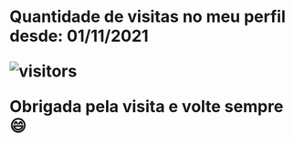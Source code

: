  
 <h1> Quantidade de visitas no meu perfil desde: 01/11/2021
 
 ![visitors](https://visitor-badge.glitch.me/badge?page_id=camila-github&left_color=green&right_color=red)  
 
 Obrigada pela visita e volte sempre 😄 </h1>
